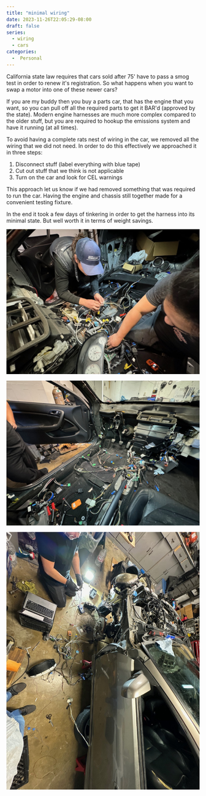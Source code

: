 ```yaml
---
title: "minimal wiring"
date: 2023-11-26T22:05:29-08:00
draft: false
series:
  - wiring
  - cars
categories:
  -  Personal
---
```


California state law requires that cars sold after 75' have to pass a smog test
in order to renew it's registration. So what happens when you want to swap a motor
into one of these newer cars?

If you are my buddy then you buy a parts car, that has the engine that you want, so you can pull off all the required parts to get it BAR'd (approved by the state). Modern engine harnesses are much more complex compared to the older stuff, but you are required to hookup the emissions system and have it running (at all times). 

To avoid having a complete rats nest of wiring in the car, we removed all the 
wiring that we did not need. In order to do this effectively we approached it in 
three steps:

1. Disconnect stuff (label everything with blue tape)
2. Cut out stuff that we think is not applicable
3. Turn on the car and look for CEL warnings
  
This approach let us know if we had removed something that was required to run 
the car. Having the engine and chassis still together made for a convenient 
testing fixture.

In the end it took a few days of tinkering in order to get the harness into its
minimal state. But well worth it in terms of weight savings.

![Labeling](IMG_0615.jpeg)

![Removing](IMG_0631.jpeg)

![Troubleshooting](IMG_0639.jpeg)
